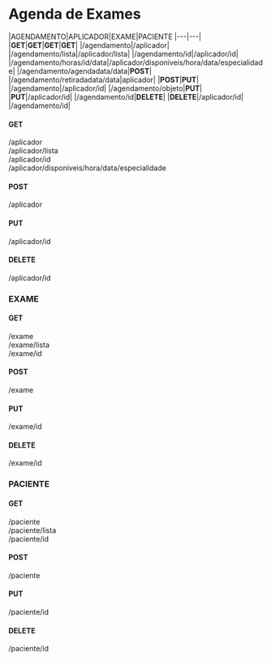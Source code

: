 # Agenda de Exames
|AGENDAMENTO|APLICADOR|EXAME|PACIENTE
|---|---|
|**GET**|**GET**|**GET**|**GET**|
|/agendamento|/aplicador|
|/agendamento/lista|/aplicador/lista|
|/agendamento/id|/aplicador/id|
|/agendamento/horas/id/data|/aplicador/disponiveis/hora/data/especialidade|
|/agendamento/agendadata/data|**POST**|
|/agendamento/retiradadata/data|aplicador|
|**POST**|**PUT**|
|/agendamento|/aplicador/id|
|/agendamento/objeto|**PUT**|
|**PUT**|/aplicador/id|
|/agendamento/id|**DELETE**|
|**DELETE**|/aplicador/id|
|/agendamento/id|

#### GET
/aplicador<br/>
/aplicador/lista<br/>
/aplicador/id<br/>
/aplicador/disponiveis/hora/data/especialidade

#### POST
/aplicador

#### PUT
/aplicador/id

#### DELETE
/aplicador/id

### EXAME
#### GET
/exame<br/>
/exame/lista<br/>
/exame/id

#### POST
/exame

#### PUT
/exame/id

#### DELETE
/exame/id

### PACIENTE
#### GET
/paciente<br/>
/paciente/lista<br/>
/paciente/id

#### POST
/paciente

#### PUT
/paciente/id

#### DELETE
/paciente/id